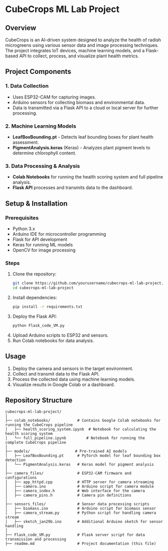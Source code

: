 # CubeCrops ML Lab Project

## Overview
CubeCrops is an AI-driven system designed to analyze the health of radish microgreens using various sensor data and image processing techniques. The project integrates IoT devices, machine learning models, and a Flask-based API to collect, process, and visualize plant health metrics.

## Project Components
### 1. Data Collection
- Uses ESP32-CAM for capturing images.
- Arduino sensors for collecting biomass and environmental data.
- Data is transmitted via a Flask API to a cloud or local server for further processing.

### 2. Machine Learning Models
- **LeafBoxBounding.pt** - Detects leaf bounding boxes for plant health assessment.
- **PigmentAnalysis.keras** (Keras) - Analyzes plant pigment levels to determine chlorophyll content.

### 3. Data Processing & Analysis
- **Colab Notebooks** for running the health scoring system and full pipeline analysis.
- **Flask API** processes and transmits data to the dashboard.

## Setup & Installation
### Prerequisites
- Python 3.x
- Arduino IDE for microcontroller programming
- Flask for API development
- Keras for running ML models
- OpenCV for image processing

### Steps
1. Clone the repository:
   ```bash
   git clone https://github.com/yourusername/cubecrops-ml-lab-project.git
   cd cubecrops-ml-lab-project
   ```
2. Install dependencies:
   ```bash
   pip install -r requirements.txt
   ```
3. Deploy the Flask API:
   ```bash
   python Flask_code_VM.py
   ```
4. Upload Arduino scripts to ESP32 and sensors.
5. Run Colab notebooks for data analysis.

## Usage
1. Deploy the camera and sensors in the target environment.
2. Collect and transmit data to the Flask API.
3. Process the collected data using machine learning models.
4. Visualize results in Google Colab or a dashboard.

## Repository Structure
```
cubecrops-ml-lab-project/
│
├── colab_notebooks/            # Contains Google Colab notebooks for running the CubeCrops pipeline
│   ├── health_scoring_system.ipynb  # Notebook for calculating the health scoring system
│   └── full_pipeline.ipynb         # Notebook for running the complete CubeCrops pipeline
│
├── models/                    # Pre-trained AI models
│   ├── LeafBoxBounding.pt      # PyTorch model for leaf bounding box detection
│   └── PigmentAnalysis.keras   # Keras model for pigment analysis
│
├── camera_files/               # ESP32-CAM firmware and configurations
│   ├── app_httpd.cpp           # HTTP server for camera streaming
│   ├── camera.ino              # Arduino script for camera module
│   ├── camera_index.h          # Web interface for the camera
│   ├── camera_pins.h           # Camera pin definitions
│
├── sensors_files/              # Sensor data processing scripts
│   ├── biomass.ino             # Arduino script for biomass sensor
│   ├── camera_stream.py        # Python script for handling camera stream
│   ├── sketch_jan29b.ino       # Additional Arduino sketch for sensor handling
│
├── Flask_code_VM.py            # Flask server script for data transmission and processing
├── readme.md                   # Project documentation (this file)
```
